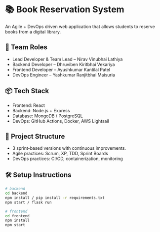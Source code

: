 # 📚 Book Reservation System

An Agile + DevOps driven web application that allows students to reserve books from a digital library.

## 👥 Team Roles
- Lead Developer & Team Lead – Nirav Vinubhai Lathiya
- Backend Developer – Dhruviben Kiritbhai Vekariya
- Frontend Developer – Ayushkumar Kantilal Patel
- DevOps Engineer – Yashkumar Ranjitbhai Maisuria

## 📦 Tech Stack
- Frontend: React
- Backend: Node.js + Express 
- Database: MongoDB / PostgreSQL
- DevOps: GitHub Actions, Docker, AWS Lightsail

## 🚀 Project Structure
- 3 sprint-based versions with continuous improvements.
- Agile practices: Scrum, XP, TDD, Sprint Boards
- DevOps practices: CI/CD, containerization, monitoring

## 🛠 Setup Instructions
```bash
# backend
cd backend
npm install / pip install -r requirements.txt
npm start / flask run

# frontend
cd frontend
npm install
npm start